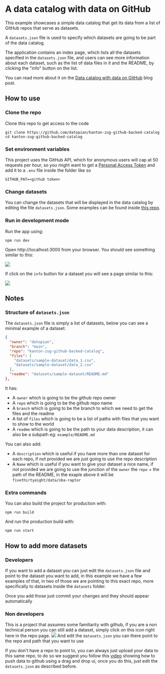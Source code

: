 # A data catalog with data on GitHub

This example showcases a simple data catalog that get its data from a list of GitHub repos that serve as datasets.

A `datasets.json` file is used to specify which datasets are going to be part of the data catalog.

The application contains an index page, which lists all the datasets specified in the `datasets.json` file, and users can see more information about each dataset, such as the list of data files in it and the README, by clicking the "info" button on the list.

You can read more about it on the [Data catalog with data on GitHub](https://portaljs.org/docs/examples/github-backed-catalog) blog post.

## How to use

### Clone the repo

Clone this repo to get access to the code

```
git clone https://github.com/datopian/kanton-zug-github-backed-catalog 
cd kanton-zug-github-backed-catalog
```

### Set environment variables

This project uses the GitHub API, which for anonymous users will cap at 50 requests per hour, so you might want to get a [Personal Access Token](https://docs.github.com/en/authentication/keeping-your-account-and-data-secure/creating-a-personal-access-token) and add it to a `.env` file inside the folder like so

```
GITHUB_PAT=<github token>
```

### Change datasets

You can change the datasets that will be displayed in the data catalog by editing the file `datasets.json`. Some examples can be found inside [this repo](https://github.com/datasets).

### Run in development mode

Run the app using:

```
npm run dev
```

Open http://localhost:3000 from your browser. You should see something similar to this:

![](https://i.imgur.com/jAljJ9C.png)

If click on the `info` button for a dataset you will see a page similar to this:

![](https://i.imgur.com/AoJd4O0.png)

## Notes

### Structure of `datasets.json`

The `datasets.json` file is simply a list of datasets, below you can see a minimal example of a dataset:

```json
{
  "owner": "datopian",
  "branch": "main",
  "repo": "kanton-zug-github-backed-catalog",
  "files": [
    "datasets/sample-dataset/data_1.csv",
    "datasets/sample-dataset/data_2.csv"
  ],
  "readme": "datasets/sample-dataset/README.md"
},
```

It has:

- A `owner` which is going to be the github repo owner
- A `repo` which is going to be the github repo name
- A `branch` which is going to be the branch to which we need to get the files and the readme
- A list of `files` which is going to be a list of paths with files that you want to show to the world
- A `readme` which is going to be the path to your data description, it can also be a subpath eg: `example/README.md`

You can also add:

- A `description` which is useful if you have more than one dataset for each repo, if not provided we are just going to use the repo description
- A `Name` which is useful if you want to give your dataset a nice name, if not provided we are going to use the junction of the `owner` the `repo` + the path of the README, in the exaple above it will be `fivethirtyeight/data/nba-raptor`

### Extra commands

You can also build the project for production with:

```
npm run build
```

And run the production build with:

```
npm run start
```

## How to add more datasets 

### Developers

If you want to add a dataset you can just edit the `datasets.json` file and point to the dataset you want to add, in this example we have a few examples of that, in two of those we are pointing to this exact repo, more specifically to datasets inside the `datasets` folder.

Once you add those just commit your changes and they should appear automatically

### Non developers

This is a project that assumes some familiarity with github, if you are a non technical person you can still add a dataset, simply click on this icon right here in the repo page.
![](https://hackmd.io/_uploads/rkLaAxgD2.png)
And edit the `datasets.json` you can there point to the repo and path that you want to use

If you don't have a repo to point to, you can always just upload your data to this same repo, to do so we suggest you follow this [video](https://youtu.be/pgzOiH1kmnI?t=142) showing how to push data to github using a drag and drop ui, once you do this, just edit the `datasets.json` as described before.

